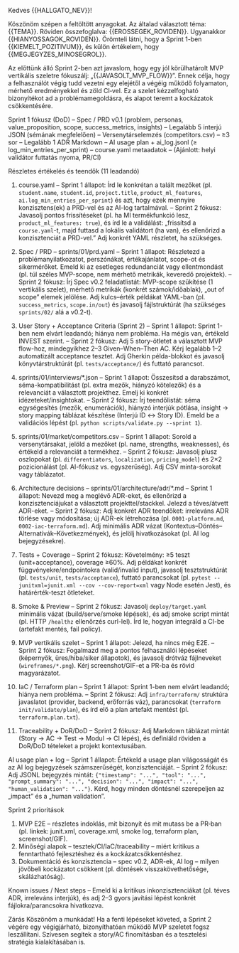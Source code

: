 Kedves {{HALLGATO_NEV}}!

Köszönöm szépen a feltöltött anyagokat. Az általad választott téma: {{TEMA}}. Röviden összefoglalva: {{EROSSEGEK_ROVIDEN}}. Ugyanakkor {{HIANYOSSAGOK_ROVIDEN}}. Örömteli látni, hogy a Sprint 1-ben {{KIEMELT_POZITIVUM}}, és külön értékelem, hogy {{MEGJEGYZES_MINOSEGROL}}.

Az előttünk álló Sprint 2-ben azt javaslom, hogy egy jól körülhatárolt MVP vertikális szeletre fókuszálj: „{{JAVASOLT_MVP_FLOW}}”. Ennek célja, hogy a felhasználót végig tudd vezetni egy elejétől a végéig működő folyamaton, mérhető eredményekkel és zöld CI‑vel. Ez a szelet kézzelfogható bizonyítékot ad a problémamegoldásra, és alapot teremt a kockázatok csökkentésére.

Sprint 1 fókusz (DoD)
– Spec / PRD v0.1 (problem, personas, value_proposition, scope, success_metrics, insights)
– Legalább 5 interjú JSON (sémának megfelelően)
– Versenytárselemzés (competitors.csv) – ≥3 sor
– Legalább 1 ADR Markdown
– AI usage plan + ai_log.jsonl (≥ log_min_entries_per_sprint)
– course.yaml metaadatok
– (Ajánlott: helyi validátor futtatás nyoma, PR/CI)

Részletes értékelés és teendők (11 leadandó)

1) course.yaml
– Sprint 1 állapot: Írd le konkrétan a talált mezőket (pl. `student.name`, `student.id`, `project.title`, `product_ml_features`, `ai.log_min_entries_per_sprint`) és azt, hogy ezek mennyire konzisztens(ek) a PRD-vel és az AI-log tartalmával.
– Sprint 2 fókusz: Javasolj pontos frissítéseket (pl. ha MI termékfunkció lesz, `product_ml_features: true`), és írd le a validálást: „frissítsd a `course.yaml`-t, majd futtasd a lokális validátort (ha van), és ellenőrizd a konzisztenciát a PRD-vel.” Adj konkrét YAML részletet, ha szükséges.

2) Spec / PRD – sprints/01/prd.yaml
– Sprint 1 állapot: Részletezd a problémanyilatkozatot, perszónákat, értékajánlatot, scope-ot és sikermérőket. Emeld ki az esetleges redundanciát vagy ellentmondást (pl. túl széles MVP-scope, nem mérhető metrikák, keveredő projektek).
– Sprint 2 fókusz: Írj Spec v0.2 feladatlistát: MVP-scope szűkítése (1 vertikális szelet), mérhető metrikák (konkrét számok/időablak), „out of scope” elemek jelölése. Adj kulcs–érték példákat YAML-ban (pl. `success_metrics`, `scope.in/out`) és javasolj fájlstruktúrát (ha szükséges `sprints/02/` alá a v0.2-t).

3) User Story + Acceptance Criteria (Sprint 2)
– Sprint 1 állapot: Sprint 1-ben nem elvárt leadandó; hiánya nem probléma. Ha mégis van, értékeld INVEST szerint.
– Sprint 2 fókusz: Adj 5 story-ötletet a választott MVP flow-hoz, mindegyikhez 2–3 Given–When–Then AC. Kérj legalább 1–2 automatizált acceptance tesztet. Adj Gherkin példa-blokkot és javasolj könyvtárstruktúrát (pl. `tests/acceptance/`) és futtató parancsot.

4) sprints/01/interviews/*.json
– Sprint 1 állapot: Összesítsd a darabszámot, séma-kompatibilitást (pl. extra mezők, hiányzó kötelezők) és a relevanciát a választott projekthez. Emelj ki konkrét idézeteket/insightokat.
– Sprint 2 fókusz: Írj teendőlistát: séma egységesítés (mezők, enumerációk), hiányzó interjúk pótlása, insight → story mapping táblázat készítése (Interjú ID ↔ Story ID). Emeld be a validációs lépést (pl. `python scripts/validate.py --sprint 1`).

5) sprints/01/market/competitors.csv
– Sprint 1 állapot: Sorold a versenytársakat, jelöld a mezőket (pl. name, strengths, weaknesses), és értékeld a relevanciát a termékhez.
– Sprint 2 fókusz: Javasolj plusz oszlopokat (pl. `differentiators`, `localization`, `pricing_model`) és 2×2 pozicionálást (pl. AI-fókusz vs. egyszerűség). Adj CSV minta-sorokat vagy táblázatot.

6) Architecture decisions – sprints/01/architecture/adr/*.md
– Sprint 1 állapot: Nevezd meg a meglévő ADR-eket, és ellenőrizd a konzisztenciájukat a választott projekttel/stackkel. Jelezd a téves/átvett ADR-eket.
– Sprint 2 fókusz: Adj konkrét ADR teendőket: irreleváns ADR törlése vagy módosítása; új ADR-ek létrehozása (pl. `0001-platform.md`, `0002-iac-terraform.md`). Adj minimális ADR vázat (Kontextus–Döntés–Alternatívák–Következmények), és jelölj hivatkozásokat (pl. AI log bejegyzésekre).

7) Tests + Coverage
– Sprint 2 fókusz: Követelmény: ≥5 teszt (unit+acceptance), coverage ≥60%. Adj példákat konkrét függvényekre/endpointokra (valid/invalid input), javasolj tesztstruktúrát (pl. `tests/unit`, `tests/acceptance`), futtató parancsokat (pl. `pytest --junitxml=junit.xml --cov --cov-report=xml` vagy Node esetén Jest), és határérték-teszt ötleteket.

8) Smoke & Preview
– Sprint 2 fókusz: Javasolj `deploy/target.yaml` minimális vázat (build/serve/smoke lépések), és adj smoke script mintát (pl. HTTP `/healthz` ellenőrzés curl-lel). Írd le, hogyan integráld a CI-be (artefakt mentés, fail policy).

9) MVP vertikális szelet
– Sprint 1 állapot: Jelezd, ha nincs még E2E.
– Sprint 2 fókusz: Fogalmazd meg a pontos felhasználói lépéseket (képernyők, üres/hiba/siker állapotok), és javasolj drótváz fájlneveket (`wireframes/*.png`). Kérj screenshot/GIF-et a PR-ba és rövid magyarázatot.

10) IaC / Terraform plan
– Sprint 1 állapot: Sprint 1-ben nem elvárt leadandó; hiánya nem probléma.
– Sprint 2 fókusz: Adj `infra/terraform/` struktúra javaslatot (provider, backend, erőforrás váz), parancsokat (`terraform init/validate/plan`), és írd elő a plan artefakt mentést (pl. `terraform.plan.txt`).

11) Traceability + DoR/DoD
– Sprint 2 fókusz: Adj Markdown táblázat mintát (Story → AC → Test → Modul → CI lépés), és definiáld röviden a DoR/DoD tételeket a projekt kontextusában.

AI usage plan + log
– Sprint 1 állapot: Értékeld a usage plan világosságát és az AI log bejegyzések számszerűségét, konzisztenciáját.
– Sprint 2 fókusz: Adj JSONL bejegyzés mintát: `{"timestamp": "...", "tool": "...", "prompt_summary": "...", "decision": "...", "impact": "...", "human_validation": "..."}`. Kérd, hogy minden döntésnél szerepeljen az „impact” és a „human validation”.

Sprint 2 prioritások
1. MVP E2E – részletes indoklás, mit bizonyít és mit mutass be a PR‑ban (pl. linkek: junit.xml, coverage.xml, smoke log, terraform plan, screenshot/GIF).
2. Minőségi alapok – tesztek/CI/IaC/traceability – miért kritikus a fenntartható fejlesztéshez és a kockázatcsökkentéshez.
3. Dokumentáció és konzisztencia – spec v0.2, ADR-ek, AI log – milyen jövőbeli kockázatot csökkent (pl. döntések visszakövethetősége, skálázhatóság).

Known issues / Next steps
– Emeld ki a kritikus inkonzisztenciákat (pl. téves ADR, irreleváns interjúk), és adj 2–3 gyors javítási lépést konkrét fájlokra/parancsokra hivatkozva.

Zárás
Köszönöm a munkádat! Ha a fenti lépéseket követed, a Sprint 2 végére egy végigjárható, bizonyíthatóan működő MVP szeletet fogsz leszállítani. Szívesen segítek a story/AC finomításban és a tesztelési stratégia kialakításában is.
